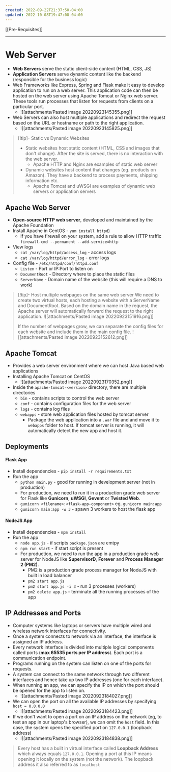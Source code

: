 ```yaml
---
created: 2022-09-22T21:37:50-04:00
updated: 2022-10-08T19:47:08-04:00
---
```

[[Pre-Requisites]]

---
# Web Server
- **Web Servers** serve the static client-side content (HTML, CSS, JS)
- **Application Servers** serve dynamic content like the backend (responsible for the business logic)
- Web Frameworks like Express, Spring and Flask make it easy to develop application to run on a web server. This application code can then be hosted on the web server using Apache Tomcat or Nginx web server. These tools run processes that listen for requests from clients on a particular port.
	- ![[attachments/Pasted image 20220923145355.png]]
- Web Servers can also host multiple applications and redirect the request based on the URL or hostname or path to the right application.
	- ![[attachments/Pasted image 20220923145825.png]]

>[!tip]- Static vs Dynamic Websites
> - Static websites host static content (HTML, CSS and images that don't change). After the site is served, there is no interaction with the web server.
> 	- Apache HTTP and Nginx are examples of static web server
> - Dynamic websites host content that changes (eg. products on Amazon). They have a backend to process payments, shipping information etc.
> 	- Apache Tomcat and uWSGI are examples of dynamic web servers or application servers

## Apache Web Server
- **Open-source HTTP web server**, developed and maintained by the Apache Foundation
- Install Apache in CentOS - `yum install httpd`)
	- If you have firewall on your system, add a rule to allow HTTP traffic
	  `firewall-cmd --permanent --add-service=http`
- View logs
	- `cat /var/log/httpd/access_log` - access logs
	- `cat /var/log/httpd/error_log` - error logs
- Config file - `/etc/httpd/conf/httpd.conf`
	- `Listen` - Port or IP:Port to listen on
	- `DocumentRoot` - Directory where to place the static files
	- `ServerName` - Domain name of the website (this will require a DNS to work)

>[!tip]- Host multiple webpages on the same web server
>	 We need to create two virtual hosts, each hosting a website with a ServerName and
>	 DocumentRoot. Based on the domain name in the request, the Apache server will automatically
>	 forward the request to the right application.
>	 ![[attachments/Pasted image 20220923151916.png]]
>	 
>	 If the number of webpages grow, we can separate the config files for each website and include them in the main config file. 
>	 ![[attachments/Pasted image 20220923152612.png]]

## Apache Tomcat
- Provides a web server environment where we can host Java based web applications
- Installing Apache Tomcat on CentOS
	- ![[attachments/Pasted image 20220923170352.png]]
- Inside the `apache-tomcat-<version>` directory, there are multiple directories
	- `bin` - contains scripts to control the web server
	- `conf` - contains configuration files for the web server
	- `logs` - contains log files
	- `webapps` - store web application files hosted by tomcat server
		- Package the web application into a `.war` file and and move it to `webapps` folder to host. If tomcat server is running, it will automatically detect the new app and host it.

## Deployments

#### Flask App
- Install dependencies - `pip install -r requirements.txt`
- Run the app
	- `python main.py` - good for running in development server (not in production)
	- For production, we need to run it in a production grade web server for Flask like **Gunicorn**, **uWSGI**, **Gevent** or **Twisted Web**.
	- `gunicorn <filename>:<flask-app-component>` eg. `gunicorn main:app`
	- `gunicorn main:app -w 3` - spawn 3 workers to host the flask app

#### NodeJS App
- Install dependencies - `npm install`
- Run the app
	- `node app.js` - if scripts `package.json` are emtpy
	- `npm run start` - if start script is present
	- For production, we need to run the app in a production grade web server for NodeJS like **SupervisorD**, **Forever** and **Process Manager 2 (PM2)**.
		- PM2 is a production grade process manager for NodeJS with built in load balancer
		- `pm2 start app.js`
		- `pm2 start app.js -i 3` - run 3 processes (workers)
		- `pm2 delete app.js` - terminate all the running processes of the app

## IP Addresses and Ports
- Computer systems like laptops or servers have multiple wired and wireless network interfaces for connectivity. 
- Once a system connects to network via an interface, the interface is assigned an IP address.
- Every network interface is divided into multiple logical components called ports (**max 65535 ports per IP address**). Each port is a communication endpoint. 
- Programs running on the system can listen on one of the ports for requests.
- A system can connect to the same network through two different interfaces and hence take up two IP addresses (one for each interface).
- When running an app, we can specify the IP on which the port should be opened for the app to listen on.
	- ![[attachments/Pasted image 20220923184027.png]]
- We can open the port on all the available IP addresses by specifying `host = 0.0.0.0`
	- ![[attachments/Pasted image 20220923184423.png]]
- If we don't want to open a port on an IP address on the network (eg, to test an app in our laptop's browser), we can omit the `host` field. In this case, the system opens the specified port on `127.0.0.1` (loopback address)
	- ![[attachments/Pasted image 20220923184838.png]]

> Every host has a built in virtual interface called **Loopback Address** which always equals `127.0.0.1`. Opening a port at this IP means opening it locally on the system (not the network). The loopback address it also referred to as `localhost`